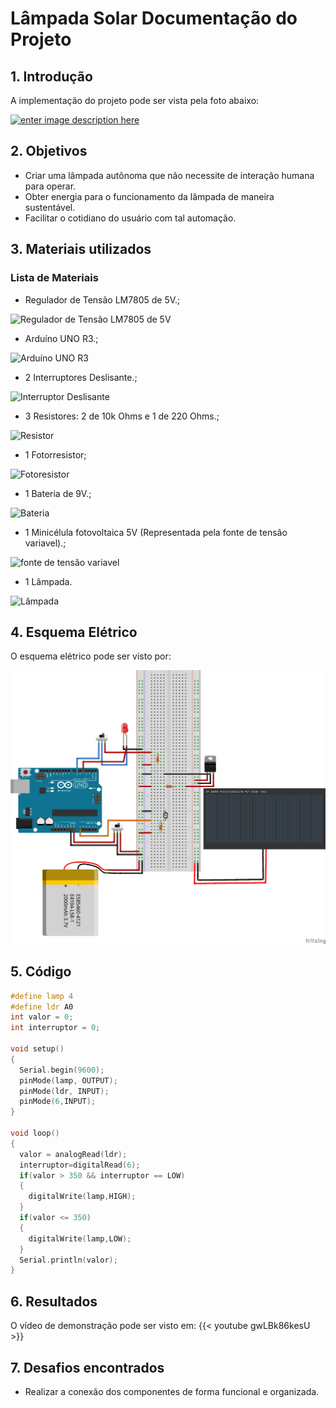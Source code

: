 #  Lâmpada Solar Documentação do Projeto

## 1. Introdução

A implementação do projeto pode ser vista pela foto abaixo:

[![enter image description here](https://csg.tinkercad.com/things/eq19tyXHyPy/t725.png?rev=1603827373866000000&s=&v=1&type=circuits)](https://www.tinkercad.com/embed/eq19tyXHyPy?editbtn=1) 




## 2. Objetivos

- Criar uma lâmpada autônoma que não necessite de interação humana para operar.
- Obter energia para o funcionamento da lâmpada de maneira sustentável.
- Facilitar o cotidiano do usuário com tal automação.

## 3. Materiais utilizados

### Lista de Materiais
 * Regulador de Tensão LM7805 de 5V.;
 
  ![Regulador de Tensão LM7805 de 5V](https://beta-editor.tinkercad.com/components/thumbnails/regulator5V.png)
 * Arduíno UNO R3.;

 ![Arduíno UNO R3](https://beta-editor.tinkercad.com/components/thumbnails/arduinoUnoR3.png)
 * 2 Interruptores Deslisante.;

 ![Interruptor Deslisante](https://beta-editor.tinkercad.com/components/thumbnails/slideSwitch.png)
 * 3 Resistores: 2 de 10k Ohms e 1 de 220 Ohms.;

 ![Resistor](https://beta-editor.tinkercad.com/components/thumbnails/resistor.png)
 * 1 Fotorresistor;

 ![Fotoresistor](https://beta-editor.tinkercad.com/components/thumbnails/photoResistor.png)
 * 1 Bateria de 9V.;

 ![Bateria](https://beta-editor.tinkercad.com/components/thumbnails/battery9V.png)
 * 1 Minicélula fotovoltaica 5V (Representada pela fonte de tensão variavel).;

 ![fonte de tensão variavel](https://beta-editor.tinkercad.com/components/thumbnails/powerSupply.png)
 * 1 Lâmpada. 

 ![Lâmpada](https://beta-editor.tinkercad.com/components/thumbnails/lightBulb.png)


## 4. Esquema Elétrico


O esquema elétrico pode ser visto por:

![](esquema.png)

## 5. Código

```Cpp
#define lamp 4
#define ldr A0
int valor = 0;
int interruptor = 0;

void setup()
{
  Serial.begin(9600);
  pinMode(lamp, OUTPUT);
  pinMode(ldr, INPUT);
  pinMode(6,INPUT);
}

void loop()
{
  valor = analogRead(ldr);
  interruptor=digitalRead(6);
  if(valor > 350 && interruptor == LOW)
  {
  	digitalWrite(lamp,HIGH);
  }
  if(valor <= 350)
  {
  	digitalWrite(lamp,LOW);
  }
  Serial.println(valor);
}
```

## 6. Resultados

O vídeo de demonstração pode ser visto em:
{{< youtube gwLBk86kesU >}}


## 7. Desafios encontrados

- Realizar a conexão dos componentes de forma funcional e organizada.
